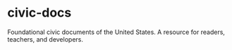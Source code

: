 # civic-docs
Foundational civic documents of the United States. A resource for readers, teachers, and developers.
